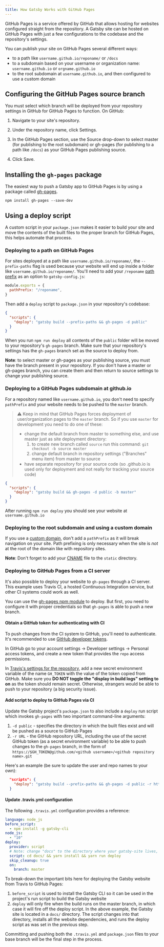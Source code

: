 ```yaml
---
title: How Gatsby Works with GitHub Pages
---
```


GitHub Pages is a service offered by GitHub that allows hosting for websites configured straight from the repository. A Gatsby site can be hosted on GitHub Pages with just a few configurations to the codebase and the repository's settings.

You can publish your site on GitHub Pages several different ways:

- to a path like `username.github.io/reponame/` or `/docs`
- to a subdomain based on your username or organization name: `username.github.io` or `orgname.github.io`
- to the root subdomain at `username.github.io`, and then configured to use a custom domain

## Configuring the GitHub Pages source branch

You must select which branch will be deployed from your repository settings in GitHub for GitHub Pages to function. On GitHub:

1. Navigate to your site's repository.

2. Under the repository name, click Settings.

3. In the GitHub Pages section, use the Source drop-down to select master (for publishing to the root subdomain) or gh-pages (for publishing to a path like `/docs`) as your GitHub Pages publishing source.

4. Click Save.

## Installing the `gh-pages` package

The easiest way to push a Gatsby app to GitHub Pages is by using a package called [gh-pages](https://github.com/tschaub/gh-pages).

```shell
npm install gh-pages --save-dev
```

## Using a deploy script

A custom script in your `package.json` makes it easier to build your site and move the contents of the built files to the proper branch for GitHub Pages, this helps automate that process.

### Deploying to a path on GitHub Pages

For sites deployed at a path like `username.github.io/reponame/`, the `--prefix-paths` flag is used because your website will end up inside a folder like `username.github.io/reponame/`. You'll need to add your `/reponame` [path prefix](/docs/path-prefix/) as an option to `gatsby-config.js`:

```js:title=gatsby-config.js
module.exports = {
  pathPrefix: "/reponame",
}
```

Then add a `deploy` script to `package.json` in your repository's codebase:

```json:title=package.json
{
  "scripts": {
    "deploy": "gatsby build --prefix-paths && gh-pages -d public"
  }
}
```

When you run `npm run deploy` all contents of the `public` folder will be moved to your repository's `gh-pages` branch. Make sure that your repository's settings has the `gh-pages` branch set as the source to deploy from.

**Note**: to select master or gh-pages as your publishing source, you must have the branch present in your repository. If you don't have a master or gh-pages branch, you can create them and then return to source settings to change your publishing source.

### Deploying to a GitHub Pages subdomain at github.io

For a repository named like `username.github.io`, you don't need to specify `pathPrefix` and your website needs to be pushed to the `master` branch.

> :warning: Keep in mind that GitHub Pages forces deployment of user/organization pages to the `master` branch. So if you use `master` for development you need to do one of these:
>
> - change the default branch from master to something else, and use master just as site deployment directory:
>   1. to create new branch called `source` run this command:
>      `git checkout -b source master`
>   2. change default branch in repository settings ("Branches" menu item) from master to source
> - have separate repository for your source code (so <username>.github.io is used only for deployment and not really for tracking your source code)

```json:title=package.json
{
  "scripts": {
    "deploy": "gatsby build && gh-pages -d public -b master"
  }
}
```

After running `npm run deploy` you should see your website at `username.github.io`

### Deploying to the root subdomain and using a custom domain

If you use a [custom domain](https://help.github.com/articles/using-a-custom-domain-with-github-pages/), don't add a `pathPrefix` as it will break navigation on your site. Path prefixing is only necessary when the site is _not_ at the root of the domain like with repository sites.

**Note**: Don't forget to add your [CNAME](https://help.github.com/articles/troubleshooting-custom-domains/#github-repository-setup-errors) file to the `static` directory.

### Deploying to GitHub Pages from a CI server

It's also possible to deploy your website to `gh-pages` through a CI server. This example uses Travis CI, a hosted Continuous Integration service, but other CI systems could work as well.

You can use the [gh-pages npm module](https://www.npmjs.com/package/gh-pages) to deploy. But first, you need to configure it with proper credentials so that `gh-pages` is able to push a new branch.

#### Obtain a GitHub token for authenticating with CI

To push changes from the CI system to GitHub, you'll need to authenticate. It's recommended to use [GitHub developer tokens](https://help.github.com/en/articles/creating-a-personal-access-token-for-the-command-line).

In GitHub go to your account settings -> Developer settings -> Personal access tokens, and create a new token that provides the `repo` access permissions.

In [Travis's settings for the repository](https://docs.travis-ci.com/user/environment-variables/#defining-variables-in-repository-settings), add a new secret environment variable of the name `GH_TOKEN` with the value of the token copied from GitHub. Make sure you **DO NOT toggle the "display in build logs" setting to on** as the token should remain secret. Otherwise, strangers would be able to push to your repository (a big security issue).

#### Add script to deploy to GitHub Pages via CI

Update the Gatsby project's `package.json` to also include a `deploy` run script which invokes `gh-pages` with two important command-line arguments:

1. `-d public` - specifies the directory in which the built files exist and will be pushed as a source to GitHub Pages
2. `-r URL` - the GitHub repository URL, including the use of the secret GitHub token (as a secret environment variable) to be able to push changes to the `gh-pages` branch, in the form of `https://$GH_TOKEN@github.com/<github username>/<github repository name>.git`

Here's an example (be sure to update the user and repo names to your own):

```json
  "scripts": {
    "deploy": "gatsby build --prefix-paths && gh-pages -d public -r https://$GH_TOKEN@github.com/lirantal/dockly.git"
  }
```

#### Update .travis.yml configuration

The following `.travis.yml` configuration provides a reference:

```yaml
language: node_js
before_script:
  - npm install -g gatsby-cli
node_js:
  - "10"
deploy:
  provider: script
  # Note: change "docs" to the directory where your gatsby-site lives, if necessary
  script: cd docs/ && yarn install && yarn run deploy
  skip_cleanup: true
  on:
    branch: master
```

To break-down the important bits here for deploying the Gatsby website from Travis to GitHub Pages:

1. `before_script` is used to install the Gatsby CLI so it can be used in the project's run script to build the Gatsby website
2. `deploy` will only fire when the build runs on the master branch, in which case it will fire off the deploy script. In the above example, the Gatsby site is located in a `docs/` directory. The script changes into that directory, installs all the website dependencies, and runs the deploy script as was set in the previous step.

Committing and pushing both the `.travis.yml` and `package.json` files to your base branch will be the final step in the process.
